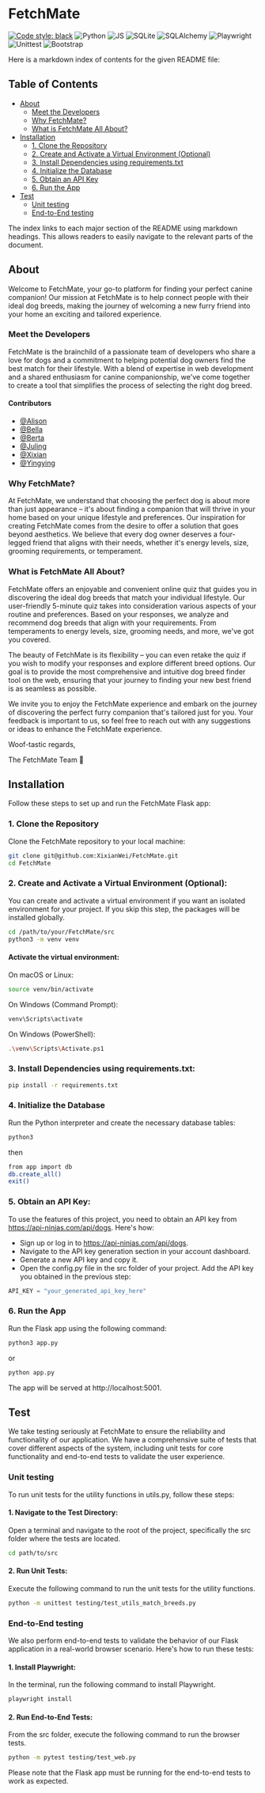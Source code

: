 # FetchMate

[![Code style: black](https://img.shields.io/badge/code%20style-black-000000.svg)](https://github.com/psf/black)
![Python](https://img.shields.io/badge/-Python-blue?logo=python&logoColor=white&style=plastic)
![JS](https://img.shields.io/badge/JavaScript-F7DF1E?logo=javascript&logoColor=white&style=plastic)
![SQLite](https://img.shields.io/badge/SQLite-044a64?logo=sqlite&logoColor=white&style=plastic)
![SQLAlchemy](https://img.shields.io/badge/SQL%20Alchemy-778877?logo=sqlalchemy&logoColor=white&style=plastic)
![Playwright](https://img.shields.io/badge/Playwright-green?logo=playwright&logoColor=white&style=plastic)
![Unittest](https://img.shields.io/badge/Unittest-FF9900?logo=unittest&logoColor=white&style=plastic)
![Bootstrap](https://img.shields.io/badge/Bootstrap-712cf9?logo=bootstrap&logoColor=white&style=plastic)

Here is a markdown index of contents for the given README file:

## Table of Contents

- [About](#about)
  - [Meet the Developers](#meet-the-developers)
  - [Why FetchMate?](#why-fetchmate) 
  - [What is FetchMate All About?](#what-is-fetchmate-all-about)
- [Installation](#installation)
  - [1. Clone the Repository](#1-clone-the-repository)
  - [2. Create and Activate a Virtual Environment (Optional)](#2-create-and-activate-a-virtual-environment-optional)
  - [3. Install Dependencies using requirements.txt](#3-install-dependencies-using-requirementstxt)
  - [4. Initialize the Database](#4-initialize-the-database)
  - [5. Obtain an API Key](#5-obtain-an-api-key)
  - [6. Run the App](#6-run-the-app)
- [Test](#test)
  - [Unit testing](#unit-testing)
  - [End-to-End testing](#end-to-end-testing)

The index links to each major section of the README using markdown headings. This allows readers to easily navigate to the relevant parts of the document.

## About

Welcome to FetchMate, your go-to platform for finding your perfect canine companion! Our mission at FetchMate is to help connect people with their ideal dog breeds, making the journey of welcoming a new furry friend into your home an exciting and tailored experience.

### Meet the Developers
FetchMate is the brainchild of a passionate team of developers who share a love for dogs and a commitment to helping potential dog owners find the best match for their lifestyle. With a blend of expertise in web development and a shared enthusiasm for canine companionship, we've come together to create a tool that simplifies the process of selecting the right dog breed.

#### Contributors
- [@Alison](https://github.com/AlisonEve)
- [@Bella](https://github.com/bellamcdermid)
- [@Berta](https://github.com/berta-rf)
- [@Juling](https://github.com/julingc)
- [@Xixian](https://github.com/XixianWei)
- [@Yingying](https://github.com/Heying778)

### Why FetchMate?
At FetchMate, we understand that choosing the perfect dog is about more than just appearance – it's about finding a companion that will thrive in your home based on your unique lifestyle and preferences. Our inspiration for creating FetchMate comes from the desire to offer a solution that goes beyond aesthetics. We believe that every dog owner deserves a four-legged friend that aligns with their needs, whether it's energy levels, size, grooming requirements, or temperament.

### What is FetchMate All About?
FetchMate offers an enjoyable and convenient online quiz that guides you in discovering the ideal dog breeds that match your individual lifestyle. Our user-friendly 5-minute quiz takes into consideration various aspects of your routine and preferences. Based on your responses, we analyze and recommend dog breeds that align with your requirements. From temperaments to energy levels, size, grooming needs, and more, we've got you covered.

The beauty of FetchMate is its flexibility – you can even retake the quiz if you wish to modify your responses and explore different breed options. Our goal is to provide the most comprehensive and intuitive dog breed finder tool on the web, ensuring that your journey to finding your new best friend is as seamless as possible.

We invite you to enjoy the FetchMate experience and embark on the journey of discovering the perfect furry companion that's tailored just for you. Your feedback is important to us, so feel free to reach out with any suggestions or ideas to enhance the FetchMate experience.

Woof-tastic regards,

The FetchMate Team 💚

## Installation

Follow these steps to set up and run the FetchMate Flask app:

### 1. Clone the Repository
Clone the FetchMate repository to your local machine:

```bash
git clone git@github.com:XixianWei/FetchMate.git
cd FetchMate
```
### 2. Create and Activate a Virtual Environment (Optional): 
You can create and activate a virtual environment if you want an isolated environment for your project. If you skip this step, the packages will be installed globally.
```bash
cd /path/to/your/FetchMate/src
python3 -m venv venv
```

#### Activate the virtual environment:
On macOS or Linux:
```bash
source venv/bin/activate
```

On Windows (Command Prompt):
```bash
venv\Scripts\activate
```

On Windows (PowerShell):
```bash
.\venv\Scripts\Activate.ps1
```

### 3. Install Dependencies using requirements.txt:
```bash
pip install -r requirements.txt
```

### 4. Initialize the Database
Run the Python interpreter and create the necessary database tables:
```bash
python3
```
then
```bash
from app import db
db.create_all()
exit()
```

### 5. Obtain an API Key:
To use the features of this project, you need to obtain an API key from https://api-ninjas.com/api/dogs. Here's how:

- Sign up or log in to https://api-ninjas.com/api/dogs.
- Navigate to the API key generation section in your account dashboard.
- Generate a new API key and copy it.
- Open the config.py file in the src folder of your project. Add the API key you obtained in the previous step:
```python
API_KEY = "your_generated_api_key_here"
```

###  6. Run the App
Run the Flask app using the following command:

```bash
python3 app.py
```
or
```bash
python app.py
```

The app will be served at http://localhost:5001.


## Test
We take testing seriously at FetchMate to ensure the reliability and functionality of our application. We have a comprehensive suite of tests that cover different aspects of the system, including unit tests for core functionality and end-to-end tests to validate the user experience.

### Unit testing
To run unit tests for the utility functions in utils.py, follow these steps:

#### 1. Navigate to the Test Directory: 
Open a terminal and navigate to the root of the project, specifically the src folder where the tests are located.
```bash
cd path/to/src
```

#### 2. Run Unit Tests: 
Execute the following command to run the unit tests for the utility functions.
```bash
python -m unittest testing/test_utils_match_breeds.py
```

### End-to-End testing
We also perform end-to-end tests to validate the behavior of our Flask application in a real-world browser scenario. Here's how to run these tests:

#### 1. Install Playwright: 
In the terminal, run the following command to install Playwright.
```bash
playwright install
```

#### 2. Run End-to-End Tests: 
From the src folder, execute the following command to run the browser tests.
```bash
python -m pytest testing/test_web.py
```

Please note that the Flask app must be running for the end-to-end tests to work as expected.


